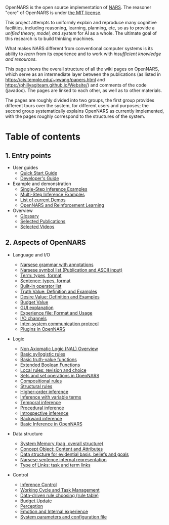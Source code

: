 OpenNARS is the open source implementation of [NARS](https://cis.temple.edu/~pwang/NARS-Intro.html).
The reasoner "core" of OpenNARS is under [the MIT license](https://opensource.org/licenses/MIT).

This project attempts to uniformly explain and reproduce many cognitive facilities, including reasoning, learning, planning, etc, so as to provide a _unified theory, model, and system_ for AI as a whole. The ultimate goal of this research is to build thinking machines.

What makes NARS different from conventional computer systems is its ability to _learn_ from its experience and to work with _insufficient knowledge and resources_.

This page shows the overall structure of all the wiki pages on OpenNARS, which serve as an intermediate layer between the publications (as listed in https://cis.temple.edu/~pwang/papers.html and https://phillyagiteam.github.io/Website/) and comments of the code (javadoc). The pages are linked to each other, as well as to other materials.

The pages are roughly divided into two groups, the first group provides different tours over the system, for different users and purposes; the second group systematically explains OpenNARS as currently implemented, with the pages roughly correspond to the structures of the system.

# Table of contents
## 1. Entry points
  - User guides
    * [Quick Start Guide](https://github.com/opennars/opennars/wiki/Quick-Start-Guide)
    * [Developer's Guide](https://github.com/opennars/opennars/wiki/Developers-Guide)
  - Example and demonstration
    * [Single-Step Inference Examples](https://github.com/opennars/opennars/wiki/Single-step-Inference-examples)
    * [Multi-Step Inference Examples](https://github.com/opennars/opennars/wiki/MultiStep-Examples)
    * [List of current Demos](https://github.com/opennars/opennars/wiki/List-of-current-Demos) 
    * [OpenNARS and Reinforcement Learning](https://github.com/opennars/opennars/wiki/Reinforcement-Learning)
  - Overview
    * [Glossary](https://github.com/opennars/opennars/wiki/OpenNARS-Glossary)
    * [Selected Publications](https://github.com/opennars/opennars/wiki/Publications)
    * [Selected Videos](https://github.com/opennars/opennars/wiki/Selected-Videos)

## 2. Aspects of OpenNARS
  - Language and I/O
    * [Narsese grammar with annotations](https://github.com/opennars/opennars/wiki/Narsese-Grammar-(Input-Output-Format))
    * [Narsese symbol list (Publication and ASCII input)](https://github.com/opennars/opennars/wiki/Narsese-symbol-list-(ASCII-version))
    * [Term: types, format](https://github.com/opennars/opennars/wiki/Term:-types,-format)
    * [Sentence: types, format](https://github.com/opennars/opennars/wiki/Sentence:-types,-format)
    * [Built-in operator list](https://github.com/opennars/opennars/wiki/Built-in-operator-list)
    * [Truth Value: Definition and Examples](https://github.com/opennars/opennars/wiki/Truth-Value:-Definition-and-Examples)
    * [Desire Value: Definition and Examples](https://github.com/opennars/opennars/wiki/Desire-Value:-Definition-and-Examples)
    * [Budget Value](https://github.com/opennars/opennars/wiki/Budget-Value)
    * [GUI explanation](https://github.com/opennars/opennars/wiki/Graphical-User-Interface)
    * [Experience file: Format and Usage](https://github.com/opennars/opennars/wiki/Experience-file:-Format-and-Usage)
    * [I/O channels](https://github.com/opennars/opennars/wiki/Input-and-Output-Channels)
    * [Inter-system communication protocol](https://github.com/opennars/opennars/wiki/NarNode,-communication-between-reasoners-over-UDP)
    * [Plugins in OpenNARS](https://github.com/opennars/opennars/wiki/Plugins)
    
  - Logic
    * [Non Axiomatic Logic (NAL) Overview](https://github.com/opennars/opennars/wiki/Non-Axiomatic-Logic-(NAL),-the-logic-behind-OpenNARS) 
    * [Basic syllogistic rules](https://github.com/opennars/opennars/wiki/Basic-Syllogistic-Rules)
    * [Basic truth-value functions](https://github.com/opennars/opennars/wiki/Truth-Functions)
    * [Extended Boolean Functions](https://github.com/opennars/opennars/wiki/Extended-Boolean-Functions-in-OpenNARS)
    * [Local rules: revision and choice](https://github.com/opennars/opennars/wiki/Revision-and-Choice-Rules)
    * [Sets and set operations in OpenNARS](https://github.com/opennars/opennars/wiki/Sets-and-set-operations-in-OpenNARS)
    * [Compositional rules](https://github.com/opennars/opennars/wiki/Composition)
    * [Structural rules](https://github.com/opennars/opennars/wiki/Structural-Rules)
    * [Higher-order inference](https://github.com/opennars/opennars/wiki/Higher-order-inference)
    * [Inference with variable terms](https://github.com/opennars/opennars/wiki/Inference-with-variable-terms)
    * [Temporal inference](https://github.com/opennars/opennars/wiki/Temporal-Inference)
    * [Procedural inference](https://github.com/opennars/opennars/wiki/Procedural-Inference) 
    * [Introspective inference](https://github.com/opennars/opennars/wiki/Introspective-Inference)
    * [Backward inference](https://github.com/opennars/opennars/wiki/Backward-Inference) 
    * [Basic Inference in OpenNARS](https://github.com/opennars/opennars/wiki/Basic-Inference-in-OpenNARS)

  - Data structure
    * [System Memory (bag, overall structure)](https://github.com/opennars/opennars/wiki/System-Memory-(bag,-overall-structure))
    * [Concept Object: Content and Attributes](https://github.com/opennars/opennars/wiki/Concept-Object:-Content-and-Attributes)
    * [Data structure for evidential basis, beliefs and goals](https://github.com/opennars/opennars/wiki/Data-structure-for-evidential-basis,-beliefs-and-goals)
    * [Narsese sentence internal representation](https://github.com/opennars/opennars/wiki/Narsese-Sentence-Internal--Representation)
    * [Type of Links: task and term links](https://github.com/opennars/opennars/wiki/Types-of-Links:-task-and-term-links)
    
  - Control
    * [Inference Control](https://github.com/opennars/opennars/wiki/Inference-Control)
    * [Working Cycle and Task Management](https://github.com/opennars/opennars/wiki/Working-Cycle-and-Tasks-Management-in-OpenNARS)
    * [Data-driven rule choosing (rule table)](https://github.com/opennars/opennars/wiki/Data-driven-rule-choosing-(rule-table))
    * [Budget Update](https://github.com/opennars/opennars/wiki/Budget-Update)
    * [Perception](https://github.com/opennars/opennars/wiki/Perception-In-OpenNARS)
    * [Emotion and Internal experience](https://github.com/opennars/opennars/wiki/Emotion-and-Internal-experience)
    * [System parameters and configuration file](https://github.com/opennars/opennars/wiki/System-parameters-and-configuration-file)
